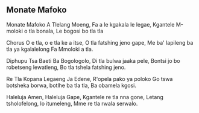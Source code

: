 ## Monate Mafoko

Monate Mafoko A Tlelang Moeng,
Fa a le kgakala le legae,
Kgantele M-moloki o tla bonala,
Le bogosi bo tla tla

Chorus
O e tla, o e tla ke a itse,
O tla fatshing jeno gape,
Me ba' lapileng ba tla ya kgalalelong
Fa Mmoloki a tla.

Diphupu Tsa Baeti Ba Bogologolo,
Di tla bulwa jaaka pele,
Bontsi jo bo robetseng lewatleng,
Bo tla tshela fatshing jeno.

Re Tla Kopana Legaeng Ja Edene,
R'opela pako ya poloko
Go tswa botsheka borwa, botlhe ba tla tla,
Ba obamela kgosi.

Haleluja Amen, Haleluja Gape,
Kgantele re tla nna gone,
Letang tsholofelong, lo itumeleng,
Mme re tla rwala serwalo.

